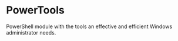 # PowerTools
PowerShell module with the tools an effective and efficient Windows administrator needs.
